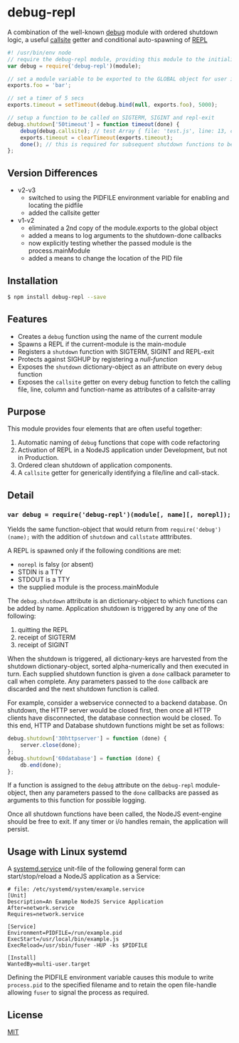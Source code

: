 # debug-repl
A combination of the well-known [debug](https://www.npmjs.com/package/debug) 
module with ordered shutdown logic, a useful 
[callsite](https://github.com/v8/v8/wiki/Stack%20Trace%20API) getter and 
conditional auto-spawning of 
[REPL](https://nodejs.org/dist/latest-v4.x/docs/api/repl.html)

```js
#! /usr/bin/env node
// require the debug-repl module, providing this module to the initialiser
var debug = require('debug-repl')(module);

// set a module variable to be exported to the GLOBAL object for user inspection
exports.foo = 'bar';

// set a timer of 5 secs
exports.timeout = setTimeout(debug.bind(null, exports.foo), 5000);

// setup a function to be called on SIGTERM, SIGINT and repl-exit
debug.shutdown['50timeout'] = function timeout(done) {
    debug(debug.callsite); // test Array { file: 'test.js', line: 13, colm: 16, func: 'timeout' } +2s
    exports.timeout = clearTimeout(exports.timeout);
    done(); // this is required for subsequent shutdown functions to be called
};
```

## Version Differences

  * v2-v3
    * switched to using the PIDFILE environment variable for enabling and 
    locating the pidfile
    * added the callsite getter
  * v1-v2
    * eliminated a 2nd copy of the module.exports to the global object
    * added a means to log arguments to the shutdown-done callbacks
    * now explicitly testing whether the passed module is the process.mainModule
    * added a means to change the location of the PID file

## Installation

```bash
$ npm install debug-repl --save
```

## Features

  * Creates a `debug` function using the name of the current module
  * Spawns a REPL if the current-module is the main-module
  * Registers a `shutdown` function with SIGTERM, SIGINT and REPL-exit
  * Protects against SIGHUP by registering a _null-function_
  * Exposes the `shutdown` dictionary-object as an attribute on every `debug`
  function
  * Exposes the `callsite` getter on every debug function to fetch the calling 
  file, line, column and function-name as attributes of a callsite-array
  
## Purpose

This module provides four elements that are often useful together:

  1. Automatic naming of `debug` functions that cope with code refactoring
  2. Activation of REPL in a NodeJS application under Development, but not in 
  Production.
  3. Ordered clean shutdown of application components.
  4. A `callsite` getter for generically identifying a file/line and call-stack.

## Detail

### `var debug = require('debug-repl')(module[, name][, norepl]);`

Yields the same function-object that would return from `require('debug')(name);`
 with the addition of `shutdown` and `callstate` atttributes.

A REPL is spawned only if the following conditions are met:

  * `norepl` is falsy (or absent)
  * STDIN is a TTY
  * STDOUT is a TTY
  * the supplied module is the process.mainModule
  
The `debug.shutdown` attribute is an dictionary-object to which functions can 
be added by name. Application shutdown is triggered by any one of the following:

  1. quitting the REPL
  2. receipt of SIGTERM
  3. receipt of SIGINT

When the shutdown is triggered, all dictionary-keys are harvested from the 
shutdown dictionary-object, sorted alpha-numerically and then executed in turn. 
Each supplied shutdown function is given a `done` callback parameter to call 
when complete. Any parameters passed to the `done` callback are discarded and 
the next shutdown function is called.

For example, consider a webservice connected to a backend database. On shutdown,
the HTTP server would be closed first, then once all HTTP clients have 
disconnected, the database connection would be closed. To this end, HTTP and 
Database shutdown functions might be set as follows:

```js
debug.shutdown['30httpserver'] = function (done) {
    server.close(done);
};
debug.shutdown['60database'] = function (done) {
    db.end(done);
};
```

If a function is assigned to the `debug` attribute on the `debug-repl` 
module-object, then any parameters passed to the `done` callbacks are passed as 
arguments to this function for possible logging.

Once all shutdown functions have been called, the NodeJS event-engine should be
free to exit. If any timer or i/o handles remain, the application will persist.

## Usage with Linux __systemd__

A [systemd.service](https://www.freedesktop.org/software/systemd/man/systemd.service.html) 
unit-file of the following general form can start/stop/reload
a NodeJS application as a Service:

```
# file: /etc/systemd/system/example.service
[Unit]
Description=An Example NodeJS Service Application
After=network.service
Requires=network.service

[Service]
Environment=PIDFILE=/run/example.pid
ExecStart=/usr/local/bin/example.js
ExecReload=/usr/sbin/fuser -HUP -ks $PIDFILE

[Install]
WantedBy=multi-user.target
```

Defining the PIDFILE environment variable causes this module to write 
`process.pid` to the specified filename and to retain the open 
file-handle allowing `fuser` to signal the process as required.

## License

  [MIT](LICENSE)
